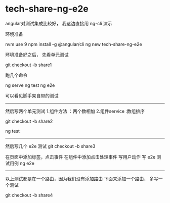 # tech-share-ng-e2e
angular对测试集成比较好，
我这边直接用 ng-cli 演示

环境准备

nvm use 9
npm install -g @angular/cli
ng new tech-share-ng-e2e

环境准备好之后，
先看单元测试

git checkout -b share1

跑几个命令

ng serve
ng test
ng e2e

可以看见脚手架自带的测试

---

然后写两个单元测试
1.组件方法 ：两个数相加
2.组件service :数组排序

git checkout -b share2

ng test

----

然后写几个 e2e 测试
git checkout -b share3

在页面中添加标签，点击事件
在组件中添加点击处理事件
写用户动作
写 e2e 测试用例
ng e2e

----
以上测试都是在一个路由，因为我们没有添加路由
下面来添加一个路由，
多写一个测试

git checkout -b share4

